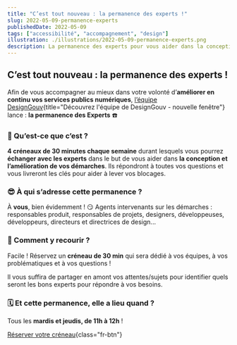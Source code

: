 ```yaml
---
title: "C’est tout nouveau : la permanence des experts !"
slug: 2022-05-09-permanence-experts
publishedDate: 2022-05-09
tags: ["accessibilité", "accompagnement", "design"]
illustration: ./illustrations/2022-05-09-permanence-experts.png
description: La permanence des experts pour vous aider dans la conception et l'amélioration de vos démarches.
---
```

## C’est tout nouveau : la permanence des experts&nbsp;!

Afin de vous accompagner au mieux dans votre volonté d’**améliorer en continu vos services publics numériques**, [l’équipe DesignGouv](/a-propos/){title="Découvrez l'équipe de DesignGouv - nouvelle fenêtre"} lance&nbsp;: **la permanence des Experts**&nbsp;☎️

### 🥸 Qu’est-ce que c’est&nbsp;?

**4 créneaux de 30 minutes chaque semaine** durant lesquels vous pourrez **échanger avec les experts** dans le but de vous aider dans **la conception et l’amélioration de vos démarches**. Ils répondront à toutes vos questions et vous livreront les clés pour aider à lever vos blocages.

### 😎 À qui s’adresse cette permanence&nbsp;? 

À **vous**, bien évidemment ! 😏 Agents intervenants sur les démarches&nbsp;: responsables produit, responsables de projets, designers, développeuses, développeurs, directeurs et directrices de design... 

### 🤔 Comment y recourir&nbsp;? 

Facile ! Réservez un **créneau de 30 min** qui sera dédié à vos équipes, à vos problématiques et à vos questions&nbsp;! 

Il vous suffira de partager en amont vos attentes/sujets pour identifier quels seront les bons experts pour répondre à vos besoins.

### 🗓 Et cette permanence, elle a lieu quand&nbsp;?

Tous les **mardis et jeudis, de 11h à 12h**&nbsp;! 

[Réserver votre créneau](https://calendly.com/designgouv/permanence-experts?month=2022-05){class="fr-btn"}
